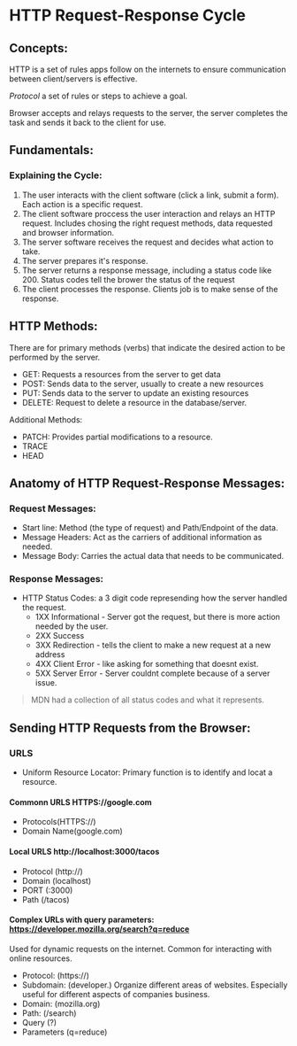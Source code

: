 # HTTP Request-Response Cycle

## Concepts:
HTTP is a set of rules apps follow on the internets to ensure communication between client/servers is effective. 

*Protocol* a set of rules or steps to achieve a goal.

Browser accepts and relays requests to the server, the server completes the task and sends it back to the client for use. 

## Fundamentals:
### Explaining the Cycle: 
1. The user interacts with the client software (click a link, submit a form). Each action is a specific request.  
2. The client software proccess the user interaction and relays an HTTP request. Includes chosing the right request methods, data requested and browser information. 
3. The server software receives the request and decides what action to take.
4. The server prepares it's response. 
5. The server returns a response message, including a status code like 200. Status codes tell the brower the status of the request
6. The client processes the response. Clients job is to make sense of the response. 

## HTTP Methods:
There are for primary methods (verbs) that indicate the desired action to be performed by the server. 
- GET: Requests a resources from the server to get data
- POST: Sends data to the server, usually to create a new resources
- PUT: Sends data to the server to update an existing resources
- DELETE: Request to delete a resource in the database/server. 

Additional Methods: 
- PATCH: Provides partial modifications to a resource.
- TRACE 
- HEAD
     
## Anatomy of HTTP Request-Response Messages:
### Request Messages:
- Start line: Method (the type of request) and Path/Endpoint of the data. 
- Message Headers:  Act as the carriers of additional information as needed. 
- Message Body: Carries the actual data that needs to be communicated. 

### Response Messages:
- HTTP Status Codes: a 3 digit code represending how the server handled the request. 
    * 1XX Informational - Server got the request, but there is more action needed by the user. 
    * 2XX Success
    * 3XX Redirection - tells the client to make a new request at a new address
    * 4XX Client Error - like asking for something that doesnt exist. 
    * 5XX Server Error - Server couldnt complete because of a server issue. 

> MDN had a collection of all status codes and what it represents. 

## Sending HTTP Requests from the Browser:
### URLS
- Uniform Resource Locator: Primary function is to identify and locat a resource. 

#### Commonn URLS HTTPS://google.com
- Protocols(HTTPS://)
- Domain Name(google.com)
            
#### Local URLS http://localhost:3000/tacos
- Protocol (http://)
- Domain (localhost)
- PORT (:3000)
- Path (/tacos)

#### Complex URLs with query parameters: https://developer.mozilla.org/search?q=reduce
Used for dynamic requests on the internet. Common for interacting with online resources.
- Protocol: (https://)
- Subdomain: (developer.) Organize different areas of websites. Especially useful for different aspects of companies business. 
- Domain: (mozilla.org)
- Path: (/search)
- Query (?)
- Parameters (q=reduce)